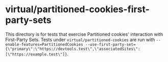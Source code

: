 # virtual/partitioned-cookies-first-party-sets

This directory is for tests that exercise Partitioned cookies' interaction with First-Party Sets.
Tests under `virtual/partitioned-cookies` are run with `--enable-features=PartitionedCookies --use-first-party-set={\"primary\":\"https://devtools.test\",\"associatedSites\":[\"https://example.test\"]}`.
